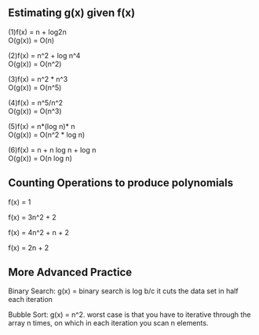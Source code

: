 ## Estimating g(x) given f(x)

(1)f(x) = n + log2n               
O(g(x)) = O(n)

(2)f(x) = n^2 + log n^4              
O(g(x)) = O(n^2)

(3)f(x) = n^2 \* n^3             
O(g(x)) = O(n^5)

(4)f(x) = n^5/n^2          
O(g(x)) = O(n^3)

(5)f(x) = n*(log n)\* n            
O(g(x)) = O(n^2 \* log n)

(6)f(x) = n + n log n + log n             
O(g(x)) = O(n log n)

## Counting Operations to produce polynomials

f(x) = 1

f(x) = 3n^2 + 2

f(x) = 4n^2 + n + 2

f(x) = 2n + 2

## More Advanced Practice

Binary Search: g(x) = binary search is log b/c it cuts the data set in half each iteration

Bubble Sort: g(x) = n^2. worst case is that you have to iterative through the array n times, on which in each iteration you scan n elements.
